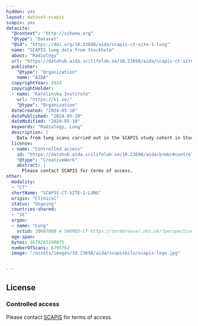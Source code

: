 ```yaml
---
hidden: yes
layout: dataset-scapis
scapis: yes
datacite:
  "@context": "http://schema.org"
  "@type": "Dataset"
  "@id": "https://doi.org/10.23698/aida/scapis-ct-site-1-lung"
  name: "SCAPIS lung data from Stockholm"
  about: "Radiology"
  url: "https://datahub.aida.scilifelab.se/10.23698/aida/scapis-ct-site-1-lung"
  publisher:
    "@type": "Organization"
    name: "AIDA"
  copyrightYear: 2024
  copyrightHolder:
  - name: "Karolinska Institute"
    url: "https://ki.se/"
    "@type": "Organization"
  dateCreated: "2024-05-10"
  datePublished: "2024-05-10"
  dateModified: "2024-05-10"
  keywords: "Radiology, Lung"
  description: |
    Data from lung scans carried out in the SCAPIS study cohort in Stockholm. SCAPIS has recruited 25000 men and women aged 50 to 64 years with detailed imaging and functional analyses of cardiovascular and pulmonary systems. The data was collected at six university hospitals in Sweden (Uppsala, Umeå, Linköping, Malmö/Lund, Gothenburg and Stockholm). This dataset contains data from Stockholm.   
  license:
  - name: "Controlled access"
    id: "https://datahub.aida.scilifelab.se/10.23698/aida/brmbr#controlled-access"
    "@type": "CreativeWork"
    abstract: |
      Please contact SCAPIS for terms of access.
other:
  modality:
  - "CT"
  shortName: "SCAPIS-CT-SITE-1-LUNG"
  origin: "Clinical"
  status: "Ongoing"
  countries-shared:
  - "SE"
  organ:
  - name: "Lung"
    sctid: 39607008 # SNOMED-CT https://termbrowser.nhs.uk/?perspective=full&conceptId1=%s
  age-span: 
  bytes: 3579265290875
  numberOfScans: 6793762
  image: "/assets/images/10.23698/aida/scapiskilu/scapis-logo.jpg"


---
```

## License
### Controlled access
Please contact [SCAPIS](mailto:example@scapis.se) for terms of access.
